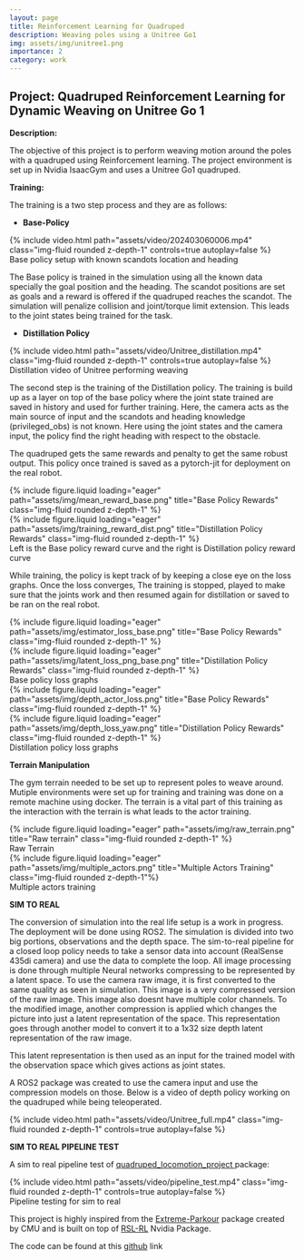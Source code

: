 ```yaml
---
layout: page
title: Reinforcement Learning for Quadruped
description: Weaving poles using a Unitree Go1
img: assets/img/unitree1.png
importance: 2
category: work
---
```


## Project: Quadruped Reinforcement Learning for Dynamic Weaving on Unitree Go 1

**Description:**

The objective of this project is to perform weaving motion around the poles with a quadruped using Reinforcement learning. The project environment is set up in Nvidia IsaacGym and uses a Unitree Go1 quadruped.

**Training:**

The training is a two step process and they are as follows:

- **Base-Policy**
<div class="row" >
    <div class="col-sm mt-3 mt-md-0">
        <!-- {% include youtube.html id="PLyBZDvgqVs" %} -->
        {% include video.html path="assets/video/202403060006.mp4" class="img-fluid rounded z-depth-1" controls=true autoplay=false %}
    </div>
</div>
<div class="caption">
    Base policy setup with known scandots location and heading
</div>

The Base policy is trained in the simulation using all the known data specially the goal position and the heading. The scandot positions are set as goals and a reward is offered if the quadruped reaches the scandot. The simulation will penalize collision and joint/torque limit extension. This leads to the joint states being trained for the task.

- **Distillation Policy**
<div class="row" >
    <div class="col-sm mt-3 mt-md-0">
        {% include video.html path="assets/video/Unitree_distillation.mp4" class="img-fluid rounded z-depth-1" controls=true autoplay=false %}
    </div>
</div>

<div class="caption">
    Distillation video of Unitree performing weaving
</div>

The second step is the training of the Distillation policy. The training is build up as a layer on top of the base policy where the joint state trained are saved in history and used for further training. Here, the camera acts as the main source of input and the scandots and heading knowledge (privileged_obs) is not known. Here using the joint states and the camera input, the policy find the right heading with respect to the obstacle.

The quadruped gets the same rewards and penalty to get the same robust output. This policy once trained is saved as a pytorch-jit for deployment on the real robot.

<div class="row" >
    <div class="col-sm mt-3 mt-md-0">
        {% include figure.liquid loading="eager" path="assets/img/mean_reward_base.png" title="Base Policy Rewards" class="img-fluid rounded z-depth-1" %}
    </div>
    <div class="col-sm mt-3 mt-md-0">
        {% include figure.liquid loading="eager" path="assets/img/training_reward_dist.png" title="Distillation Policy Rewards" class="img-fluid rounded z-depth-1" %}
    </div>
</div>
<div class="caption">
Left is the Base policy reward curve and the right is Distillation policy reward curve
</div>

While training, the policy is kept track of by keeping a close eye on the loss graphs. Once the loss converges, The training is stopped, played to make sure that the joints work and then resumed again for distillation or saved to be ran on the real robot. 

<div class="row" >
<div class="col">
    <div class="col-sm mt-3 mt-md-0">
        {% include figure.liquid loading="eager" path="assets/img/estimator_loss_base.png" title="Base Policy Rewards" class="img-fluid rounded z-depth-1" %}
    </div>
    <div class="col-sm mt-3 mt-md-0">
        {% include figure.liquid loading="eager" path="assets/img/latent_loss_png_base.png" title="Distillation Policy Rewards" class="img-fluid rounded z-depth-1" %}
    </div>
    <div class="caption">
        Base policy loss graphs
    </div>
</div>
<div class="col">
    <div class="col-sm mt-3 mt-md-0">
        {% include figure.liquid loading="eager" path="assets/img/depth_actor_loss.png" title="Base Policy Rewards" class="img-fluid rounded z-depth-1" %}
    </div>
    <div class="col-sm mt-3 mt-md-0">
        {% include figure.liquid loading="eager" path="assets/img/depth_loss_yaw.png" title="Distillation Policy Rewards" class="img-fluid rounded z-depth-1" %}
    </div>
    <div class="caption">
        Distillation policy loss graphs
    </div>
</div>
</div>

**Terrain Manipulation**

The gym terrain needed to be set up to represent poles to weave around. Mutiple environments were set up for training and training was done on a remote machine using docker. The terrain is a vital part of this training as the interaction with the terrain is what leads to the actor training.

<div class="row" >
<div class="col">
    <div class="col-sm mt-3 mt-md-0">
        {% include figure.liquid loading="eager" path="assets/img/raw_terrain.png" title="Raw terrain" class="img-fluid rounded z-depth-1" %}
    </div>
    <div class="caption">
        Raw Terrain
    </div>
</div>
<div class="col">
    <div class="col-sm mt-3 mt-md-0">
        {% include figure.liquid loading="eager" path="assets/img/multiple_actors.png" title="Multiple Actors Training" class="img-fluid rounded z-depth-1"%}
    </div>
    <div class="caption">
        Multiple actors training
    </div>
</div>
</div>

**SIM TO REAL**

The conversion of simulation into the real life setup is a work in progress. The deployment will be done using ROS2. 
The simulation is divided into two big portions, observations and the depth space. The sim-to-real pipeline for a closed loop policy needs to take a sensor data into account (RealSense 435di camera) and use the data to complete the loop. All image processing is done through multiple Neural networks compressing to be represented by a latent space.
To use the camera raw image, it is first converted to the same quality as seen in simulation. This image is a very compressed version of the raw image. This image also doesnt have multiple color channels. 
To the modified image, another compression is applied which changes the picture into just a latent representation of the space. This representation goes through another model to convert it to a 1x32 size depth latent representation of the raw image. 

This latent representation is then used as an input for the trained model with the observation space which gives actions as joint states.

A ROS2 package was created to use the camera input and use the compression models on those. Below is a video of depth policy working on the quadruped while being teleoperated.

<div class="row">
    <div class="col-sm mt-3 mt-md-0">
        {% include video.html path="assets/video/Unitree_full.mp4" class="img-fluid rounded z-depth-1" controls=true autoplay=false %}
    </div>
</div>

**SIM TO REAL PIPELINE TEST**

A sim to real pipeline test of [quadruped_locomotion_project
](https://github.com/muye1202/quadruped_locomotion_project) package:

<div class="row">
<div class="col">
    <div class="col-sm mt-3 mt-md-0">
        {% include video.html path="assets/video/pipeline_test.mp4" class="img-fluid rounded z-depth-1" controls=true autoplay=false %}
    </div>
    <div class="caption">
    Pipeline testing for sim to real
    </div>
</div>
</div>

This project is highly inspired from the [Extreme-Parkour](https://github.com/chengxuxin/extreme-parkour) package created by CMU and is built on top of [RSL-RL](https://github.com/leggedrobotics/rsl_rl) Nvidia Package.


The code can be found at this [github](https://github.com/sdalal1/) link 
